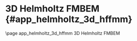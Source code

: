 3D Helmholtz FMBEM {#app_helmholtz_3d_hffmm}
==================

\page app_helmholtz_3d_hffmm 3D Helmholtz FMBEM

